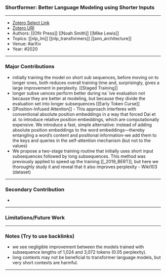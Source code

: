 ### Shortformer: Better Language Modeling using Shorter Inputs
---
- [Zotero Select Link](zotero://select/groups/2480461/items/3C6D5F88)
- [Zotero URI](https://www.zotero.org/groups/2480461/items/3C6D5F88)
- Authors: [[Ofir Press]] [[Noah Smith]] [[Mike Lewis]]
- Topics: [[nlp_lm]] [[nlp_transformers]] [[ann_architecture]]
- Venue: #arXiv
- Year: #2020
---
### Major Contributions
- initially training the model on short sub sequences, before moving on to longer ones, both reduces overall training time and, surprisingly, gives a large improvement in perplexity. [[Staged Training]]
- longer subse uences perform better during na¨ive evaluation not because they are better at modeling, but because they divide the evaluation set into longer subsequences [[Early Token Curse]]
- [[Position-Infused Attention]] - This approach interferes with conventional absolute position embeddings in a way that forced Dai et al. to introduce relative position embeddings, which are computationally expensive. We introduce a fast, simple alternative: instead of adding absolute position embeddings to the word embeddings—thereby entangling a word’s content and positional information-we add them to the keys and queries in the self-attention mechanism (but not to the values)
- We propose a two-stage training routine that initially uses short input subsequences followed by long subsequences. This method was previously applied to speed up the training [[_2019_BERT]], but here we thoroughly study it and reveal that it also improves perplexity - Wiki103 (dataset)
---
### Secondary Contribution
- 
---
### Limitations/Future Work
---
### Notes (Try to use backlinks)
- we see negligible improvement between the models trained with subsequence lengths of 1,024 and 3,072 tokens (0.05 perplexity).
- long contexts may not be beneficial to transformer language models, but very short contexts are harmful.
---
